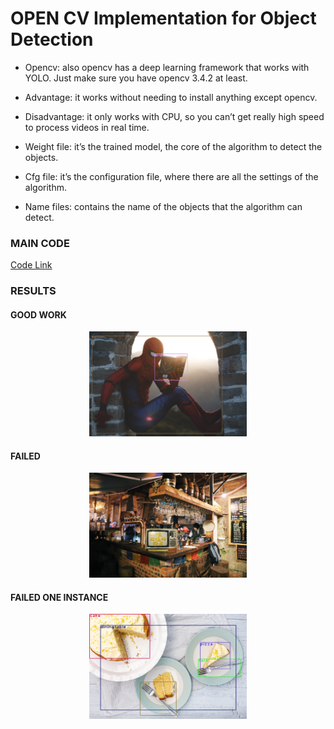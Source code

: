 # OPEN CV Implementation for Object Detection

- Opencv: also opencv has a deep learning framework that works with YOLO. Just make sure you have opencv 3.4.2 at least.
- Advantage: it works without needing to install anything except opencv.
- Disadvantage: it only works with CPU, so you can’t get really high speed to process videos in real time.

- Weight file: it’s the trained model, the core of the algorithm to detect the objects.
- Cfg file: it’s the configuration file, where there are all the settings of the algorithm.
- Name files: contains the name of the objects that the algorithm can detect.

### MAIN CODE

[Code Link](https://github.com/myselfHimanshu/ai-vision-program/blob/master/Session-13/opencv-detection/main.py)

### RESULTS

#### GOOD WORK
<p align="center">
  <img width="50%" height="50%" src="https://github.com/myselfHimanshu/ai-vision-program/raw/master/Session-13/opencv-detection/image01.jpg"/>
</p>

#### FAILED
<p align="center">
  <img width="50%" height="50%" src="https://github.com/myselfHimanshu/ai-vision-program/raw/master/Session-13/opencv-detection/image02.jpg"/>
</p>

#### FAILED ONE INSTANCE

<p align="center">
  <img width="50%" height="50%" src="https://github.com/myselfHimanshu/ai-vision-program/raw/master/Session-13/opencv-detection/image03.jpg"/>
</p>